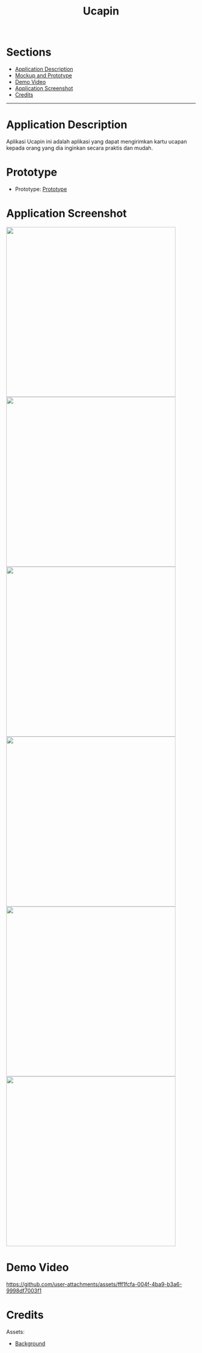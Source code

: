 
<h1 align="center">Ucapin</h1>
<br />


# Sections
- [Application Description](#application-description)
- [Mockup and Prototype](#mockup-and-prototype)
- [Demo Video](#demo-video)
- [Application Screenshot](#application-screenshot)
- [Credits](#credits)


---


# Application Description
Aplikasi Ucapin ini adalah aplikasi yang dapat mengirimkan kartu ucapan kepada orang yang dia inginkan secara praktis dan mudah.


# Prototype
- Prototype: <a href="https://www.figma.com/proto/vapYVo6AepnxoVzn95zs06/UTS-Prak.Mobile?node-id=7-7&node-type=canvas&t=yWWUsLXoto8SQq6W-0&scaling=scale-down&content-scaling=fixed&page-id=0%3A1&starting-point-node-id=7%3A7&show-proto-sidebar=1">Prototype</a>


# Application Screenshot
<img src="https://github.com/user-attachments/assets/db956449-44b3-40d7-af95-cd525d8aabff" height="450"/>


<br />
<img src="https://github.com/user-attachments/assets/ade0391b-e643-4299-96c4-6d0386dbde8e" height="450"/>
<img src="https://github.com/user-attachments/assets/1db4bbd6-437c-462f-8bdd-951910b63bb4" height="450"/>


<br />
<img src="https://github.com/user-attachments/assets/5ed32723-0514-4db2-8092-85884088409e" height="450"/>

<br />
<img src="https://github.com/user-attachments/assets/58334ad9-7890-428a-bbc8-a3af688c1bfa" height="450"/>
<img src="https://github.com/user-attachments/assets/1dcac198-8dfb-45ba-8d88-ee788c7a47f0" height="450"/>


# Demo Video
https://github.com/user-attachments/assets/fff1fcfa-004f-4ba9-b3a6-9998df7003f1





# Credits
Assets:
- <a href="https://www.freepik.com">Background</a>
